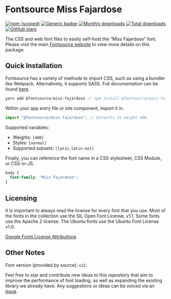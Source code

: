 # Fontsource Miss Fajardose

[![npm (scoped)](https://img.shields.io/npm/v/@fontsource/miss-fajardose?color=brightgreen)](https://www.npmjs.com/package/@fontsource/miss-fajardose) [![Generic badge](https://img.shields.io/badge/fontsource-passing-brightgreen)](https://github.com/fontsource/fontsource) [![Monthly downloads](https://badgen.net/npm/dm/@fontsource/miss-fajardose)](https://github.com/fontsource/fontsource) [![Total downloads](https://badgen.net/npm/dt/@fontsource/miss-fajardose)](https://github.com/fontsource/fontsource) [![GitHub stars](https://img.shields.io/github/stars/fontsource/fontsource.svg?style=social&label=Star)](https://github.com/fontsource/fontsource/stargazers)

The CSS and web font files to easily self-host the “Miss Fajardose” font. Please visit the main [Fontsource website](https://fontsource.org/fonts/miss-fajardose) to view more details on this package.

## Quick Installation

Fontsource has a variety of methods to import CSS, such as using a bundler like Webpack. Alternatively, it supports SASS. Full documentation can be found [here](https://fontsource.org/docs/introduction).

```javascript
yarn add @fontsource/miss-fajardose // npm install @fontsource/miss-fajardose
```

Within your app entry file or site component, import it in.

```javascript
import "@fontsource/miss-fajardose"; // Defaults to weight 400.
```

Supported variables:

- Weights: `[400]`
- Styles: `[normal]`
- Supported subsets: `[latin,latin-ext]`

Finally, you can reference the font name in a CSS stylesheet, CSS Module, or CSS-in-JS.

```css
body {
  font-family: "Miss Fajardose";
}
```

## Licensing

It is important to always read the license for every font that you use.
Most of the fonts in the collection use the SIL Open Font License, v1.1. Some fonts use the Apache 2 license. The Ubuntu fonts use the Ubuntu Font License v1.0.

[Google Fonts License Attributions](https://fonts.google.com/attribution)

## Other Notes

Font version (provided by source): `v12`.

Feel free to star and contribute new ideas to this repository that aim to improve the performance of font loading, as well as expanding the existing library we already have. Any suggestions or ideas can be voiced via an [issue](https://github.com/fontsource/fontsource/issues).
